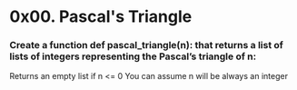 # 0x00. Pascal's Triangle

### Create a function def pascal_triangle(n): that returns a list of lists of integers representing the Pascal’s triangle of n:

Returns an empty list if n <= 0
You can assume n will be always an integer
